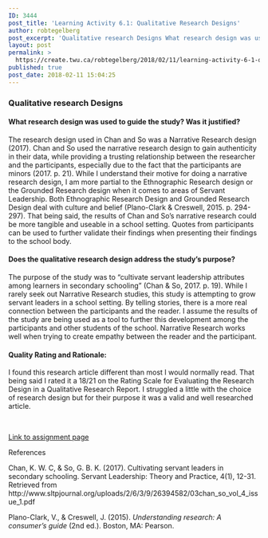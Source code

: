 ```yaml
---
ID: 3444
post_title: 'Learning Activity 6.1: Qualitative Research Designs'
author: robtegelberg
post_excerpt: 'Qualitative research Designs What research design was used to guide the study? Was it justified? The research design used in Chan and So was a Narrative Research design (2017). Chan and So used the narrative research design to gain authenticity in their data, while providing a trusting relationship between the researcher and the participants, especially [&hellip;]'
layout: post
permalink: >
  https://create.twu.ca/robtegelberg/2018/02/11/learning-activity-6-1-qualitative-research-designs/
published: true
post_date: 2018-02-11 15:04:25
---
```

<h3>Qualitative research Designs</h3>
<h4>What research design was used to guide the study? Was it justified?</h4>
<p>The research design used in Chan and So was a Narrative Research design (2017). Chan and So used the narrative research design to gain authenticity in their data, while providing a trusting relationship between the researcher and the participants, especially due to the fact that the participants are minors (2017. p. 21). While I understand their motive for doing a narrative research design, I am more partial to the Ethnographic Research design or the Grounded Research design when it comes to areas of Servant Leadership. Both Ethnographic Research Design and Grounded Research Design deal with culture and belief (Plano-Clark &amp; Creswell, 2015. p. 294-297). That being said, the results of Chan and So&#8217;s narrative research could be more tangible and useable in a school setting. Quotes from participants can be used to further validate their findings when presenting their findings to the school body.</p>
<h4>Does the qualitative research design address the study’s purpose?</h4>
<p>The purpose of the study was to &#8220;cultivate servant leadership attributes among learners in secondary schooling&#8221; (Chan &amp; So, 2017. p. 19). While I rarely seek out Narrative Research studies, this study is attempting to grow servant leaders in a school setting. By telling stories, there is a more real connection between the participants and the reader. I assume the results of the study are being used as a tool to further this development among the participants and other students of the school. Narrative Research works well when trying to create empathy between the reader and the participant.</p>
<h4>Quality Rating and Rationale:</h4>
<p>I found this research article different than most I would normally read. That being said I rated it a 18/21 on the Rating Scale for Evaluating the Research Design in a Qualitative Research Report. I struggled a little with the choice of research design but for their purpose it was a valid and well researched article.</p>
<p>&nbsp;</p>
<p><a href="https://create.twu.ca/ldrs591-sp18/unit-6-learning-activities/">Link to assignment page</a></p>
<p>References</p>
<p>Chan, K. W. C, &amp; So, G. B. K. (2017). Cultivating servant leaders in secondary schooling. Servant Leadership: Theory and Practice, 4(1), 12-31. Retrieved from http://www.sltpjournal.org/uploads/2/6/3/9/26394582/03chan_so_vol_4_issue_1.pdf</p>
<p>Plano-Clark, V., &amp; Creswell, J. (2015). <em>Understanding research: A consumer’s guide</em> (2nd ed.). Boston, MA: Pearson.</p>